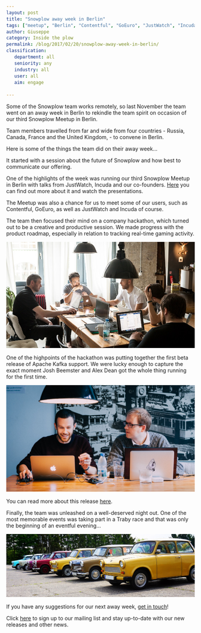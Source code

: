 ```yaml
---
layout: post
title: "Snowplow away week in Berlin"
tags: ["meetup", "Berlin", "Contentful", "GoEuro", "JustWatch", "Incuda", "Kafka"]
author: Giuseppe
category: Inside the plow
permalink: /blog/2017/02/20/snowplow-away-week-in-berlin/
classification:
   department: all
   seniority: any
   industry: all
   user: all
   aim: engage

---
```


Some of the Snowplow team works remotely, so last November the team went on an away week in Berlin to rekindle the team spirit on occasion of our third Snowplow Meetup in Berlin.

Team members travelled from far and wide from four countries - Russia, Canada, France and the United Kingdom, - to convene in Berlin.

Here is some of the things the team did on their away week…

It started with a session about the future of Snowplow and how best to communicate our offering.

One of the highlights of the week was running our third Snowplow Meetup in Berlin with talks from JustWatch, Incuda and our co-founders. [Here](http://snowplowanalytics.com/blog/2017/01/31/roundup-of-snowplow-meetup-berlin-number-three/) you can find out more about it and watch the presentations.

The Meetup was also a chance for us to meet some of our users, such as Contentful, GoEuro, as well as JustWatch and Incuda of course.

The team then focused their mind on a company hackathon, which turned out to be a creative and productive session. We made progress with the product roadmap, especially in relation to tracking real-time gaming activity.

![Snowplow team][snowplow-team]

<!--more-->

One of the highpoints of the hackathon was putting together the first beta release of Apache Kafka support. We were lucky enough to capture the exact moment Josh Beemster and Alex Dean got the whole thing running for the first time.

![Josh & Alex][josh&alex]

You can read more about this release [here](http://snowplowanalytics.com/blog/2016/11/15/snowplow-r85-metamorphosis-released-with-beta-apache-kafka-support/).

Finally, the team was unleashed on a well-deserved night out. One of the most memorable events was taking part in a Traby race and that was only the beginning of an eventful evening…

![Traby race][traby-race]

If you have any suggestions for our next away week, [get in touch](http://snowplowanalytics.com/contact/)!

Click [here](http://snowplowanalytics.us11.list-manage.com/subscribe?u=10bb4a6f31d5f19e0d0b54476&id=bb28c7d30d) to sign up to our mailing list and stay up-to-date with our new releases and other news.

[snowplow-team]: /assets/img/blog/2017/02/snowplow-team-photo.jpg "Snowplow team"
[josh&alex]:  /assets/img/blog/2017/02/kafka-josh-alex.jpg "Josh & Alex"
[traby-race]:  /assets/img/blog/2017/02/trabi-race-photo.jpg "Traby race"
